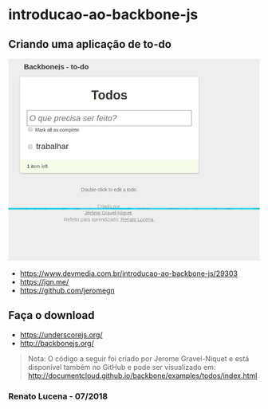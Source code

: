 # introducao-ao-backbone-js

## Criando uma aplicação de to-do

<p align="center"><img src="Screenshot_20180709_133705.png"></p>

- https://www.devmedia.com.br/introducao-ao-backbone-js/29303
- https://jgn.me/
- https://github.com/jeromegn


## Faça o download
- https://underscorejs.org/
- http://backbonejs.org/

> Nota: O código a seguir foi criado por Jerome Gravel-Niquet e está disponível também no GitHub e pode ser visualizado em: http://documentcloud.github.io/backbone/examples/todos/index.html

### Renato Lucena - 07/2018
